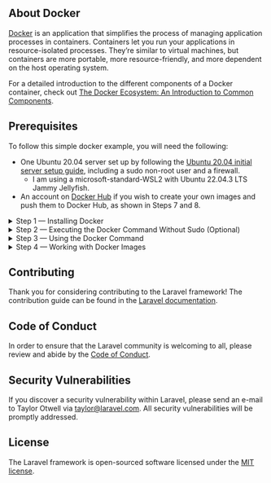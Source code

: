 ## About Docker

[Docker](https://www.docker.com/) is an application that simplifies the process of managing application processes in containers. Containers let you run your applications in resource-isolated processes. They’re similar to virtual machines, but containers are more portable, more resource-friendly, and more dependent on the host operating system.

For a detailed introduction to the different components of a Docker container, check out [The Docker Ecosystem: An Introduction to Common Components](https://www.digitalocean.com/community/tutorials/the-docker-ecosystem-an-introduction-to-common-components).

## Prerequisites
To follow this simple docker example, you will need the following:

- One Ubuntu 20.04 server set up by following the [Ubuntu 20.04 initial server setup guide](https://www.digitalocean.com/community/tutorials/initial-server-setup-with-ubuntu-20-04), including a sudo non-root user and a firewall.
  - I am using a microsoft-standard-WSL2 with Ubuntu 22.04.3 LTS Jammy Jellyfish.
- An account on [Docker Hub](https://hub.docker.com/) if you wish to create your own images and push them to Docker Hub, as shown in Steps 7 and 8.
<details>
<summary>Step 1 — Installing Docker</summary>

## Step 1 — Installing Docker


The Docker installation package available in the official Ubuntu repository may not be the latest version. To ensure we get the latest version, we’ll install Docker from the official Docker repository. To do that, we’ll add a new package source, add the GPG key from Docker to ensure the downloads are valid, and then install the package.

First, update your existing list of packages:
```
$ sudo apt update
```

Next, install a few prerequisite packages which let ```apt``` use packages over HTTPS:

```
$ sudo apt install apt-transport-https ca-certificates curl software-properties-common
```

Then add the GPG key for the official Docker repository to your system:
```
$ curl -fsSL https://download.docker.com/linux/ubuntu/gpg | sudo apt-key add -
```

Add the Docker repository to APT sources:
```
$ sudo add-apt-repository "deb [arch=amd64] https://download.docker.com/linux/ubuntu focal stable"
```

This will also update our package database with the Docker packages from the newly added repo.

Make sure you are about to install from the Docker repo instead of the default Ubuntu repo:
```
$ apt-cache policy docker-ce
```

You’ll see output like this, although the version number for Docker may be different:
```
Output of apt-cache policy docker-ce
docker-ce:
  Installed: (none)
  Candidate: 5:19.03.9~3-0~ubuntu-focal
  Version table:
     5:19.03.9~3-0~ubuntu-focal 500
        500 https://download.docker.com/linux/ubuntu focal/stable amd64 Packages
```
Notice that ```docker-ce``` is not installed, but the candidate for installation is from the Docker repository for Ubuntu 20.04 (```focal```).

Finally, install Docker:
```
$ sudo apt install docker-ce
```
Docker should now be installed, the daemon started, and the process enabled to start on boot. Check that it’s running:
```
sudo systemctl status docker
```
The output should be similar to the following, showing that the service is active and running:

```
Output
o docker.service - Docker Application Container Engine
     Loaded: loaded (/lib/systemd/system/docker.service; enabled; vendor preset: enabled)
     Active: active (running) since Tue 2020-05-19 17:00:41 UTC; 17s ago
TriggeredBy: o docker.socket
       Docs: https://docs.docker.com
   Main PID: 24321 (dockerd)
      Tasks: 8
     Memory: 46.4M
     CGroup: /system.slice/docker.service
             └─24321 /usr/bin/dockerd -H fd:// --containerd=/run/containerd/containerd.sock
```
Installing Docker now gives you not just the Docker service (daemon) but also the ```docker``` command line utility, or the Docker client. We’ll explore how to use the ```docker``` command later.

</details>

<details>
<summary>Step 2 — Executing the Docker Command Without Sudo (Optional)</summary>  
  
  ## Step 2 — Executing the Docker Command Without Sudo (Optional) 
  
  By default, the ```docker``` command can only be run the **root** user or by a user in the **docker** group, which is automatically created during Docker’s installation process. If you attempt to run the ```docker``` command without prefixing it with ```sudo``` or without being in the **docker** group, you’ll get an output like this:
  ```
Output
docker: Cannot connect to the Docker daemon. Is the docker daemon running on this host?.
See 'docker run --help'.
```
If you want to avoid typing ```sudo``` whenever you run the ```docker``` command, add your username to the **docker** group:
```
$ sudo usermod -aG docker ${USER}
```
To apply the new group membership, log out of the server and back in, or type the following:

```
$ su - ${USER}
```
You will be prompted to enter your user’s password to continue.

Confirm that your user is now added to the **docker** group by typing:
```
$ groups
```
```
Output
sammy sudo docker
```

If you need to add a user to the **docker** group that you’re not logged in as, declare that username explicitly using:
```
$ sudo usermod -aG docker username
```

The rest of this article assumes you are running the ```docker``` command as a user in the **docker** group. If you choose not to, please prepend the commands with ```sudo```.

Let’s explore the ```docker``` command next.
</details>

<details>
<summary>Step 3 — Using the Docker Command</summary>

  ## Step 3 — Using the Docker Command

  Using ```docker``` consists of passing it a chain of options and commands followed by arguments. The syntax takes this form:

```
$ docker [option] [command] [arguments]
```
To view all available subcommands, type:
```
$ docker
```
As of Docker 19, the complete list of available subcommands includes:

```
Output
  attach      Attach local standard input, output, and error streams to a running container
  build       Build an image from a Dockerfile
  commit      Create a new image from a container's changes
  cp          Copy files/folders between a container and the local filesystem
  create      Create a new container
  diff        Inspect changes to files or directories on a container's filesystem
  events      Get real time events from the server
  exec        Run a command in a running container
  export      Export a container's filesystem as a tar archive
  history     Show the history of an image
  images      List images
  import      Import the contents from a tarball to create a filesystem image
  info        Display system-wide information
  inspect     Return low-level information on Docker objects
  kill        Kill one or more running containers
  load        Load an image from a tar archive or STDIN
  login       Log in to a Docker registry
  logout      Log out from a Docker registry
  logs        Fetch the logs of a container
  pause       Pause all processes within one or more containers
  port        List port mappings or a specific mapping for the container
  ps          List containers
  pull        Pull an image or a repository from a registry
  push        Push an image or a repository to a registry
  rename      Rename a container
  restart     Restart one or more containers
  rm          Remove one or more containers
  rmi         Remove one or more images
  run         Run a command in a new container
  save        Save one or more images to a tar archive (streamed to STDOUT by default)
  search      Search the Docker Hub for images
  start       Start one or more stopped containers
  stats       Display a live stream of container(s) resource usage statistics
  stop        Stop one or more running containers
  tag         Create a tag TARGET_IMAGE that refers to SOURCE_IMAGE
  top         Display the running processes of a container
  unpause     Unpause all processes within one or more containers
  update      Update configuration of one or more containers
  version     Show the Docker version information
  wait        Block until one or more containers stop, then print their exit codes
```

To view the options available to a specific command, type:

```
$ docker docker-subcommand --help
```

To view system-wide information about Docker, use:
```
$ docker info
```

Let’s explore some of these commands. We’ll start by working with images.
Remember this is just ```docker``` we will cover ```docker-compose``` in different repo


</details>

<details>
  <summary>Step 4 — Working with Docker Images</summary>

  ## Step 4 — Working with Docker Images
</details>









## Contributing

Thank you for considering contributing to the Laravel framework! The contribution guide can be found in the [Laravel documentation](https://laravel.com/docs/contributions).

## Code of Conduct

In order to ensure that the Laravel community is welcoming to all, please review and abide by the [Code of Conduct](https://laravel.com/docs/contributions#code-of-conduct).

## Security Vulnerabilities

If you discover a security vulnerability within Laravel, please send an e-mail to Taylor Otwell via [taylor@laravel.com](mailto:taylor@laravel.com). All security vulnerabilities will be promptly addressed.

## License

The Laravel framework is open-sourced software licensed under the [MIT license](https://opensource.org/licenses/MIT).
